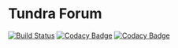 # Tundra Forum

[![Build Status](https://travis-ci.org/TundraFizz/Tundra-Forum.svg?branch=master)](https://travis-ci.org/TundraFizz/Tundra-Forum)
[![Codacy Badge](https://api.codacy.com/project/badge/Coverage/716e472cee0b4814a3d291ed380ab9c4)](https://www.codacy.com/app/TundraFizz/Tundra-Forum)
[![Codacy Badge](https://api.codacy.com/project/badge/Grade/716e472cee0b4814a3d291ed380ab9c4)](https://www.codacy.com/app/TundraFizz/Tundra-Forum)
